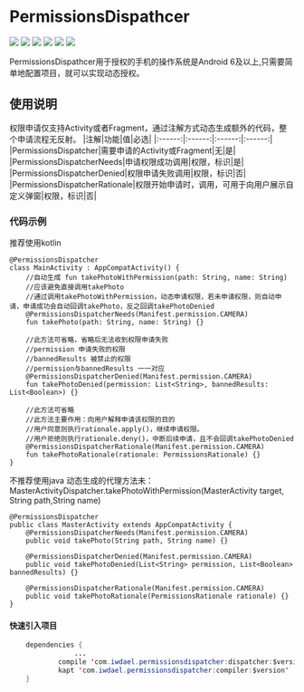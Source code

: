 # PermissionsDispathcer
![](https://img.shields.io/badge/platform-android-orange.svg)
![](https://img.shields.io/badge/language-java-yellow.svg)
![](https://jitpack.io/v/com.iwdael/permissionsdispatcher.svg)
![](https://img.shields.io/badge/build-passing-brightgreen.svg)
![](https://img.shields.io/badge/license-apache--2.0-green.svg)
![](https://img.shields.io/badge/api-19+-green.svg)

PermissionsDispathcer用于授权的手机的操作系统是Android 6及以上,只需要简单地配置项目，就可以实现动态授权。
## 使用说明
权限申请仅支持Activity或者Fragment，通过注解方式动态生成额外的代码，整个申请流程无反射。
|注解|功能|值|必选|
|:------:|:------:|:------:|:------:|
|PermissionsDispatcher|需要申请的Activity或Fragment|无|是|
|PermissionsDispatcherNeeds|申请权限成功调用|权限，标识|是|
|PermissionsDispatcherDenied|权限申请失败调用|权限，标识|否|
|PermissionsDispatcherRationale|权限开始申请时，调用，可用于向用户展示自定义弹窗|权限，标识|否|
### 代码示例
推荐使用kotlin
```
@PermissionsDispatcher
class MainActivity : AppCompatActivity() {
    //自动生成 fun takePhotoWithPermission(path: String, name: String)
    //应该避免直接调用takePhoto
    //通过调用takePhotoWithPermission，动态申请权限，若未申请权限，则自动申请，申请成功会自动回调takePhoto，反之回调takePhotoDenied
    @PermissionsDispatcherNeeds(Manifest.permission.CAMERA)
    fun takePhoto(path: String, name: String) {}

    //此方法可省略，省略后无法收到权限申请失败
    //permission 申请失败的权限
    //bannedResults 被禁止的权限
    //permission与bannedResults 一一对应
    @PermissionsDispatcherDenied(Manifest.permission.CAMERA)
    fun takePhotoDenied(permission: List<String>, bannedResults: List<Boolean>) {}

    //此方法可省略
    //此方法主要作用：向用户解释申请该权限的目的
    //用户同意则执行rationale.apply()，继续申请权限。
    //用户拒绝则执行rationale.deny()，中断后续申请，且不会回调takePhotoDenied
    @PermissionsDispatcherRationale(Manifest.permission.CAMERA)
    fun takePhotoRationale(rationale: PermissionsRationale) {}
}
```
不推荐使用java
动态生成的代理方法未：MasterActivityDispatcher.takePhotoWithPermission(MasterActivity target, String path,String name)
```
@PermissionsDispatcher
public class MasterActivity extends AppCompatActivity {
    @PermissionsDispatcherNeeds(Manifest.permission.CAMERA)
    public void takePhoto(String path, String name) {}

    @PermissionsDispatcherDenied(Manifest.permission.CAMERA)
    public void takePhotoDenied(List<String> permission, List<Boolean> bannedResults) {}

    @PermissionsDispatcherRationale(Manifest.permission.CAMERA)
    public void takePhotoRationale(PermissionsRationale rationale) {}
}
```

#### 快速引入项目 
```Java
	dependencies {
                ...
	        compile 'com.iwdael.permissionsdispatcher:dispatcher:$version'
	        kapt 'com.iwdael.permissionsdispatcher:compiler:$version'
	}
```
<br><br>